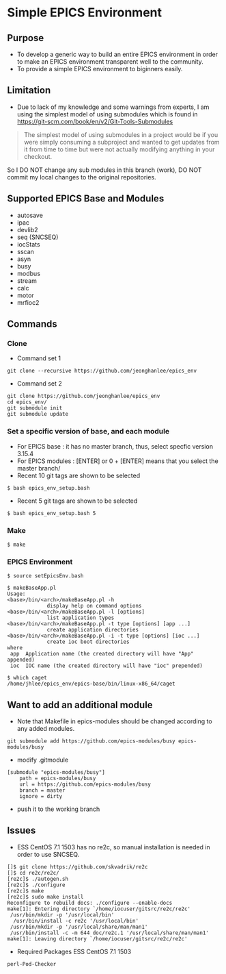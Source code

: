 Simple EPICS Environment
=================

## Purpose

* To develop a generic way to build an entire EPICS environment in order to make an EPICS environment transparent well to the community.
* To provide a simple EPICS environment to biginners easily. 

## Limitation
* Due to lack of my knowledge and some warnings from experts, I am using the simplest model of using submodules which is found in https://git-scm.com/book/en/v2/Git-Tools-Submodules


> The simplest model of using submodules in a project would be if you were simply consuming a subproject and wanted to get updates from it from time to time but were not actually modifying anything in your checkout.

  So I DO NOT change any sub modules in this branch (work), DO NOT commit my local changes to the original repositories. 



## Supported EPICS Base and Modules
* autosave
* ipac
* devlib2
* seq (SNCSEQ)
* iocStats
* sscan
* asyn
* busy
* modbus
* stream
* calc
* motor
* mrfioc2



## Commands


### Clone


* Command set 1
```
git clone --recursive https://github.com/jeonghanlee/epics_env
```

* Command set 2
```
git clone https://github.com/jeonghanlee/epics_env
cd epics_env/
git submodule init
git submodule update
```

### Set a specific version of base, and each module
* For EPICS base : it has no master branch, thus, select specfic version 3.15.4
* For EPICS modules : [ENTER] or 0 + [ENTER] means that you select the master branch/
* Recent 10 git tags are shown to be selected
```
$ bash epics_env_setup.bash 
```
* Recent 5 git tags are shown to be selected
```
$ bash epics_env_setup.bash 5
```

### Make
```
$ make
```
### EPICS Environment

```
$ source setEpicsEnv.bash

$ makeBaseApp.pl 
Usage:
<base>/bin/<arch>/makeBaseApp.pl -h
             display help on command options
<base>/bin/<arch>/makeBaseApp.pl -l [options]
             list application types
<base>/bin/<arch>/makeBaseApp.pl -t type [options] [app ...]
             create application directories
<base>/bin/<arch>/makeBaseApp.pl -i -t type [options] [ioc ...]
             create ioc boot directories
where
 app  Application name (the created directory will have "App" appended)
 ioc  IOC name (the created directory will have "ioc" prepended)

$ which caget
/home/jhlee/epics_env/epics-base/bin/linux-x86_64/caget
```

## Want to add an additional module
* Note that Makefile in epics-modules should be changed according to any added modules. 

```
git submodule add https://github.com/epics-modules/busy epics-modules/busy
```

* modify .gitmodule
```
[submodule "epics-modules/busy"]
	path = epics-modules/busy
	url = https://github.com/epics-modules/busy
	branch = master
	ignore = dirty
```

* push it to the working branch


## Issues

* ESS CentOS 7.1 1503 has no re2c, so manual installation is needed in order to use SNCSEQ. 

```
[]$ git clone https://github.com/skvadrik/re2c
[]$ cd re2c/re2c/
[re2c]$ ./autogen.sh 
[re2c]$ ./configure 
[re2c]$ make
[re2c]$ sudo make install
Reconfigure to rebuild docs: ./configure --enable-docs
make[1]: Entering directory `/home/iocuser/gitsrc/re2c/re2c'
 /usr/bin/mkdir -p '/usr/local/bin'
  /usr/bin/install -c re2c '/usr/local/bin'
 /usr/bin/mkdir -p '/usr/local/share/man/man1'
 /usr/bin/install -c -m 644 doc/re2c.1 '/usr/local/share/man/man1'
make[1]: Leaving directory `/home/iocuser/gitsrc/re2c/re2c'
```

* Required Packages ESS CentOS 7.1 1503 
```
perl-Pod-Checker

```
